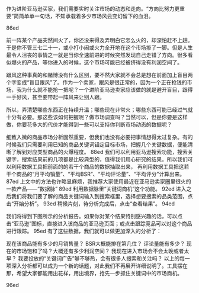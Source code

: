 
作为进阶亚马逊买家，我们需要实时关注市场的动态和走向。“方向比努力更重要”简简单单一句话，不知承载着多少市场风云变幻留下的血泪。

86ed

前一阵某个产品突然间火了，你还没来得及弄明白它怎么火的，却深怕赶不上趟。于是你不管三七二十一，或小打小闹或火力全开地在这个市场掺了一脚。但是人生最令人沮丧的事情之一就是当你全速前进的时候突然发现自己走错了方向。很多看似爆火的产品，等你进入的时候，这个市场可能已经被挤得没有利润空间了。

跟风这种事真的和赌博没有什么区别，要不然大家就不会总是想在前面加上盲目两个字变成“盲目跟风”了。作为一个卖家，跟风是很正常的，因为一个正在抢钱的市场，我为什么就不能抢一把呢？一个进阶亚马逊卖家应该做的就是避开盲目，跟得一手好风，甚至要带起一阵风来让别人跟。

所以，弄清楚哪些东西正在持续升温；哪些现在非常火；哪些东西可能已经过气就十分有必要。那这些该如何把握呢？做市场调查吗？当然可以，但是你要是这样做，你要花多大的代价才能得到一些可以支持你判断市场动态的数据呢？

细致入微的商品市场分析固然重要，但我们也没有必要把事情想得太过复杂。有的时候我们只需要利用已知的商品关键词锚定目标市场，把握几个关键数据，便能清晰了解到对应类型商品的火爆程度。 88ed 我们可以利用亚马逊搜索功能，搜索关键字，搜索结果前的几项都是比较典型的，值得我们用心研究的结果。所以我们可以利用数据工具把前面的的若干个商品的数据抽取出来， 再利用数据工具把这若干个商品的“月平均销量”、“平均BSR”、“平均评论量”、“平均评分”计算出来。 87ed 上文中的方法也许略显麻烦，我推荐大家使用最近在亚马逊卖家圈里很火的一款产品——“数据脉” 89ed
利用数据脉里“关键词商机”这个功能。
92ed
进入之后我们将我们要了解的商品关键词输入到搜索框里，选择想要搜索的品类范围，点击“开始分析”。
93ed
稍候片刻，待分析完成后，点击“查看结果”。
94ed

我们将得到下图所示的分析报告。如果你对某个结果特别感兴趣的话，可以点击“亚马逊”图标，直接进入该商品的亚马逊页面；或点击跟踪竞品可以对这个商品进行跟踪。
95ed
有了这些数据，我们就可以做更加深入的分析了：

现在该商品能有多少的月销售量？
BSR大概能排在第几位？
评论量能有多少？
现在的市场饱和了吗？大概还有多少利润空间？
我现在进入市场会不会太晚或者太早？
我要投放的“关键词广告”够不够热，会有很多人搜索和关注吗？
以上的每一项深入分析都可以成为一个新的话题，对此我们不再展开详细说明了。工具摆在那，希望大家都能用出花样，用出境界，抢先一步抓住关键词中的市场商机。

96ed
